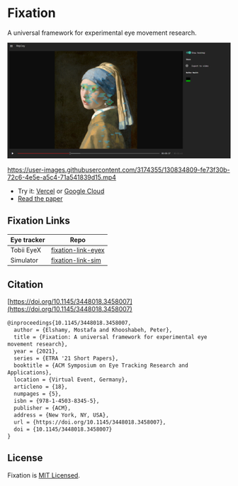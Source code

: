 # Fixation

A universal framework for experimental eye movement research.

![Replay module screenshot](/media/fixation-screenshot.png)

https://user-images.githubusercontent.com/3174355/130834809-fe73f30b-72c6-4e5e-a5c4-71a541839d15.mp4

- Try it: [Vercel](https://polar-ocean-09884.vercel.app/) or [Google Cloud](https://polar-ocean-09884.uc.r.appspot.com/)
- [Read the paper](https://polar-ocean-09884.herokuapp.com/fixation-paper.pdf)

## Fixation Links

| Eye tracker      | Repo                    |
|------------------|-------------------------|
| Tobii EyeX       | [fixation-link-eyex][1] |
| Simulator        | [fixation-link-sim][2]  |

## Citation

[https://doi.org/10.1145/3448018.3458007](https://doi.org/10.1145/3448018.3458007)

    @inproceedings{10.1145/3448018.3458007,
      author = {Elshamy, Mostafa and Khooshabeh, Peter},
      title = {Fixation: A universal framework for experimental eye movement research},
      year = {2021},
      series = {ETRA '21 Short Papers},
      booktitle = {ACM Symposium on Eye Tracking Research and Applications},
      location = {Virtual Event, Germany},
      articleno = {18},
      numpages = {5},
      isbn = {978-1-4503-8345-5},
      publisher = {ACM},
      address = {New York, NY, USA},
      url = {https://doi.org/10.1145/3448018.3458007},
      doi = {10.1145/3448018.3458007}
    }

## License

Fixation is [MIT Licensed](/LICENSE).

[1]: https://github.com/melhosseiny/fixation-link-eyex
[2]: https://github.com/melhosseiny/fixation-link-sim
